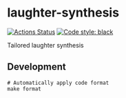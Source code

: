 # laughter-synthesis

[![Actions Status](https://github.com/tamaykut/laughter-synthesis/workflows/CI/badge.svg)](https://github.com/tamaykut/laughter-synthesis)
[![Code style: black](https://img.shields.io/badge/code%20style-black-000000.svg)](https://github.com/psf/black)

Tailored laughter synthesis

## Development

```shell
# Automatically apply code format
make format
```
